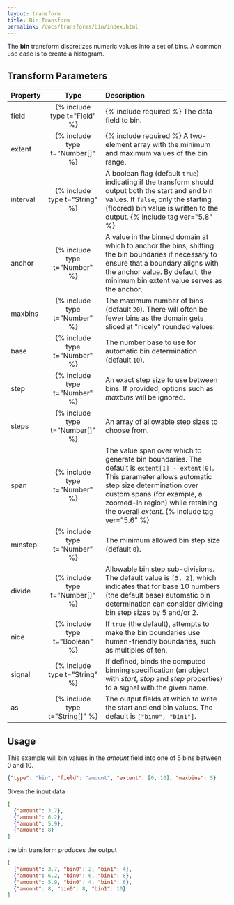 ```yaml
---
layout: transform
title: Bin Transform
permalink: /docs/transforms/bin/index.html
---
```


The **bin** transform discretizes numeric values into a set of bins. A common use case is to create a histogram.

## Transform Parameters

| Property            | Type                            | Description   |
| :------------------ | :-----------------------------: | :------------ |
| field               | {% include type t="Field" %}    | {% include required %} The data field to bin.|
| extent              | {% include type t="Number[]" %} | {% include required %} A two-element array with the minimum and maximum values of the bin range.|
| interval            | {% include type t="String" %}   | A boolean flag (default `true`) indicating if the transform should output both the start and end bin values. If `false`, only the starting (floored) bin value is written to the output. {% include tag ver="5.8" %}|
| anchor              | {% include type t="Number" %}   | A value in the binned domain at which to anchor the bins, shifting the bin boundaries if necessary to ensure that a boundary aligns with the anchor value. By default, the minimum bin extent value serves as the anchor.|
| maxbins             | {% include type t="Number" %}   | The maximum number of bins (default `20`). There will often be fewer bins as the domain gets sliced at "nicely" rounded values.|
| base                | {% include type t="Number" %}   | The number base to use for automatic bin determination (default `10`).|
| step                | {% include type t="Number" %}   | An exact step size to use between bins. If provided, options such as _maxbins_ will be ignored.|
| steps               | {% include type t="Number[]" %} | An array of allowable step sizes to choose from.|
| span                | {% include type t="Number" %}   | The value span over which to generate bin boundaries. The default is `extent[1] - extent[0]`. This parameter allows automatic step size determination over custom spans (for example, a zoomed-in region) while retaining the overall _extent_. {% include tag ver="5.6" %}|
| minstep             | {% include type t="Number" %}   | The minimum allowed bin step size (default `0`).|
| divide              | {% include type t="Number[]" %} | Allowable bin step sub-divisions. The default value is `[5, 2]`, which indicates that for base 10 numbers (the default base) automatic bin determination can consider dividing bin step sizes by 5 and/or 2.|
| nice                | {% include type t="Boolean" %}  | If `true` (the default), attempts to make the bin boundaries use human-friendly boundaries, such as multiples of ten.|
| signal              | {% include type t="String" %}   | If defined, binds the computed binning specification (an object with _start_, _stop_ and _step_ properties) to a signal with the given name.|
| as                  | {% include type t="String[]" %} | The output fields at which to write the start and end bin values. The default is `["bin0", "bin1"]`.|

## Usage

This example will bin values in the _amount_ field into one of 5 bins between 0 and 10.

```json
{"type": "bin", "field": "amount", "extent": [0, 10], "maxbins": 5}
```

 Given the input data

```json
[
  {"amount": 3.7},
  {"amount": 6.2},
  {"amount": 5.9},
  {"amount": 8}
]
```

the bin transform produces the output

```json
[
  {"amount": 3.7, "bin0": 2, "bin1": 4},
  {"amount": 6.2, "bin0": 6, "bin1": 8},
  {"amount": 5.9, "bin0": 4, "bin1": 6},
  {"amount": 8, "bin0": 8, "bin1": 10}
]
```
